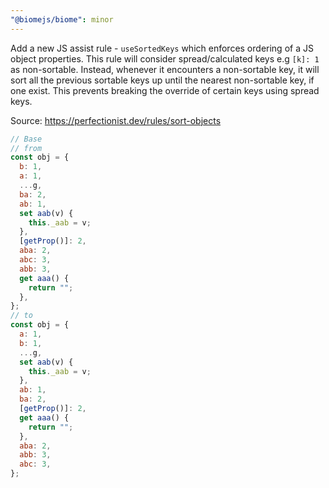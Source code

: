 ```yaml
---
"@biomejs/biome": minor
---
```


Add a new JS assist rule - `useSortedKeys` which enforces ordering of a JS object properties.
This rule will consider spread/calculated keys e.g `[k]: 1` as non-sortable.
Instead, whenever it encounters a non-sortable key, it will sort all the
previous sortable keys up until the nearest non-sortable key, if one exist.
This prevents breaking the override of certain keys using spread keys.

Source: https://perfectionist.dev/rules/sort-objects

```js
// Base
// from
const obj = {
  b: 1,
  a: 1,
  ...g,
  ba: 2,
  ab: 1,
  set aab(v) {
    this._aab = v;
  },
  [getProp()]: 2,
  aba: 2,
  abc: 3,
  abb: 3,
  get aaa() {
    return "";
  },
};
// to
const obj = {
  a: 1,
  b: 1,
  ...g,
  set aab(v) {
    this._aab = v;
  },
  ab: 1,
  ba: 2,
  [getProp()]: 2,
  get aaa() {
    return "";
  },
  aba: 2,
  abb: 3,
  abc: 3,
};
```
